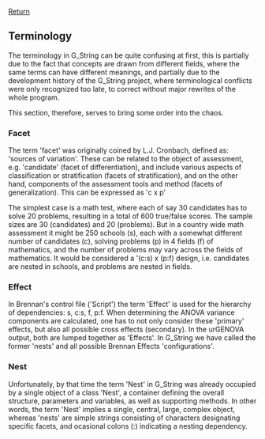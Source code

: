 [Return](professionals.md)
## Terminology ##
The terminology in G_String can be quite confusing at first, this is partially due to the fact that concepts are drawn from different fields, where the same terms can have different meanings, and partially due to the development history of the G_String project, where terminological conflicts were only recognized too late, to correct without major rewrites of the whole program.

This section, therefore, serves to bring some order into the chaos.
### Facet ###
The term 'facet' was originally coined by L.J. Cronbach, defined as: 'sources of variation'. These can be related to the object of assessment, e.g. 'candidate' (facet of differentiation), and include various aspects of classification or stratification (facets of stratification), and on the other hand, components of the assessment tools and method (facets of generalization). This can be expressed as 'c x p'

The simplest case is a math test, where each of say 30 candidates has to solve 20 problems, resulting in a total of 600 true/false scores. The sample sizes are 30 (candidates) and 20 (problems). But in a country wide math assessment it might be 250 schools (s), each with a somewhat different number of candidates (c), solving problems (p) in 4 fields (f) of mathematics, and the number of problems may vary across the fields of mathematics. It would be considered a '(c:s) x (p:f) design, i.e. candidates are nested in schools, and problems are nested in fields.

### Effect ###
In Brennan's control file ('Script') the term 'Effect' is used for the hierarchy of dependencies: s, c:s, f, p:f. When determining the ANOVA variance components are calculated, one has to not only consider these 'primary' effects, but also all possible cross effects (secondary). In the urGENOVA output, both are lumped together as 'Effects'. In G_String we have called the former 'nests' and all possible Brennan Effects 'configurations'. 

### Nest ###
Unfortunately, by that time the term 'Nest' in G_String was already occupied by a single object of a class 'Nest', a container defining the overall structure, parameters and variables, as well as supporting methods. In other words, the term 'Nest' implies a single, central, large, complex object, whereas 'nests' are simple strings consisting of characters designating specific facets, and ocasional colons (:) indicating a nesting dependency.